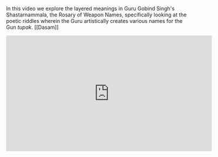 In this video we explore the layered meanings in Guru Gobind Singh's Shastarnammala, the Rosary of Weapon Names, specifically looking at the poetic riddles wherein the Guru artistically creates various names for the Gun *tupak*. 
[[Dasam]]
<iframe width="560" height="315" src="https://www.youtube.com/embed/X70ciiQXK_E?si=DW5XeAf0dTkHJaA3" title="YouTube video player" frameborder="0" allow="accelerometer; autoplay; clipboard-write; encrypted-media; gyroscope; picture-in-picture; web-share" allowfullscreen></iframe>

